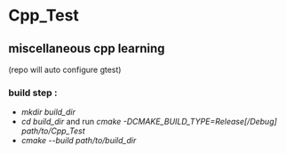  Cpp_Test
 =========
## miscellaneous cpp learning
(repo will auto configure gtest)

### build step :
+ *mkdir build_dir*
+ *cd build_dir* and run *cmake -DCMAKE_BUILD_TYPE=Release[/Debug] path/to/Cpp_Test*
+ *cmake --build path/to/build_dir*
